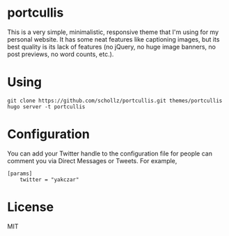 portcullis
==========

This is a very simple, minimalistic, responsive theme that I'm using for my personal website. It has some neat features like captioning images, but its best quality is its lack of features (no jQuery, no huge image banners, no post previews, no word counts, etc.).

# Using

```
git clone https://github.com/schollz/portcullis.git themes/portcullis
hugo server -t portcullis
```

# Configuration

You can add your Twitter handle to the configuration file for people can comment you via Direct Messages or Tweets. For example,

```
[params]
    twitter = "yakczar"
```

# License

MIT
